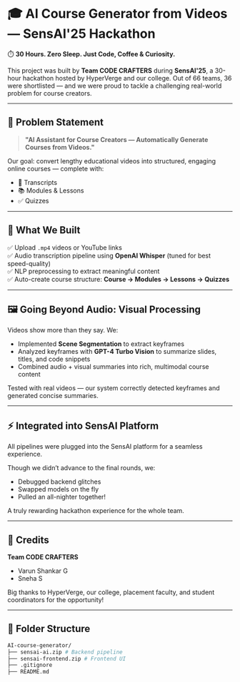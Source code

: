 # 🎓 AI Course Generator from Videos — SensAI'25 Hackathon

⏱️ **30 Hours. Zero Sleep. Just Code, Coffee & Curiosity.**

This project was built by **Team CODE CRAFTERS** during **SensAI'25**, a 30-hour hackathon hosted by HyperVerge and our college. Out of 66 teams, 36 were shortlisted — and we were proud to tackle a challenging real-world problem for course creators.

---

## 🧩 **Problem Statement**

> **"AI Assistant for Course Creators — Automatically Generate Courses from Videos."**

Our goal: convert lengthy educational videos into structured, engaging online courses — complete with:
- 📜 Transcripts
- 📚 Modules & Lessons
- ✅ Quizzes

---

## 🚀 **What We Built**

✅ Upload `.mp4` videos or YouTube links  
✅ Audio transcription pipeline using **OpenAI Whisper** (tuned for best speed-quality)  
✅ NLP preprocessing to extract meaningful content  
✅ Auto-create course structure: **Course → Modules → Lessons → Quizzes**

---

## 🖼️ **Going Beyond Audio: Visual Processing**

Videos show more than they say. We:
- Implemented **Scene Segmentation** to extract keyframes  
- Analyzed keyframes with **GPT-4 Turbo Vision** to summarize slides, titles, and code snippets  
- Combined audio + visual summaries into rich, multimodal course content

Tested with real videos — our system correctly detected keyframes and generated concise summaries.

---

## ⚡ **Integrated into SensAI Platform**

All pipelines were plugged into the SensAI platform for a seamless experience.

Though we didn’t advance to the final rounds, we:
- Debugged backend glitches
- Swapped models on the fly
- Pulled an all-nighter together!

A truly rewarding hackathon experience for the whole team.

---

## 🙌 **Credits**

**Team CODE CRAFTERS**  
- Varun Shankar G
- Sneha S

Big thanks to HyperVerge, our college, placement faculty, and student coordinators for the opportunity!

---

## 📁 **Folder Structure**

```bash
AI-course-generator/
├── sensai-ai.zip # Backend pipeline
├── sensai-frontend.zip # Frontend UI
├── .gitignore
├── README.md
